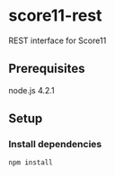 score11-rest
============

REST interface for Score11

## Prerequisites
node.js 4.2.1

## Setup

### Install dependencies

	npm install